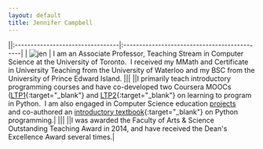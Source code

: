```yaml
---
layout: default
title: Jennifer Campbell
---
```



||:---------------------------------|:---------------------------------------------|
| ![jen](../assets/img/jen.jpg)       | I am an Associate Professor, Teaching Stream in Computer Science at the University of Toronto.  I received my MMath and Certificate in University Teaching from the University of Waterloo and my BSC from the University of Prince Edward Island. 
|||
||I primarily teach introductory programming courses and have co-developed two Coursera MOOCs ([LTP1](https://www.coursera.org/course/programming1){:target="_blank"} and [LTP2](https://www.coursera.org/course/programming2){:target="_blank"} on learning to program in Python.  I am also engaged in Computer Science education [projects](/publications) and co-authored an [introductory textbook](https://pragprog.com/book/gwpy2/practical-programming){:target="_blank"} on Python programming.|
|||
||I was awarded the Faculty of Arts &amp; Science Outstanding Teaching Award in 2014, and have received the Dean's Excellence Award several times.|
